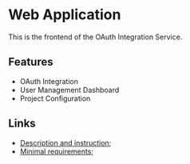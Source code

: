 # Web Application

This is the frontend of the OAuth Integration Service.

## Features

- OAuth Integration
- User Management Dashboard
- Project Configuration

## Links 
- [Description and instruction](frontend/README.md);
- [Minimal requirements](<Minimal requirements.md>);
